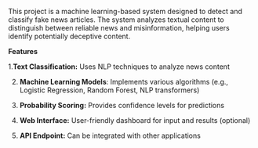 This project is a machine learning-based system designed to detect and classify fake news articles. The system analyzes textual content to distinguish between reliable news and misinformation, helping users identify potentially deceptive content.

**Features**


1.**Text Classification:** Uses NLP techniques to analyze news content

2. **Machine Learning Models**: Implements various algorithms (e.g., Logistic Regression, Random Forest, NLP transformers)

3. **Probability Scoring:** Provides confidence levels for predictions

4. **Web Interface:** User-friendly dashboard for input and results (optional)

5. **API Endpoint:** Can be integrated with other applications
